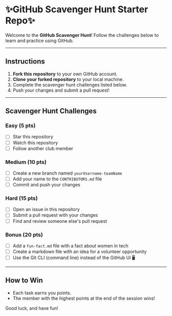 #  ✨GitHub Scavenger Hunt Starter Repo✨

Welcome to the **GitHub Scavenger Hunt**! Follow the challenges below to learn and practice using GitHub. 

---

## Instructions
1. **Fork this repository** to your own GitHub account.
2. **Clone your forked repository** to your local machine.
3. Complete the scavenger hunt challenges listed below.
4. Push your changes and submit a pull request!

---

## Scavenger Hunt Challenges

###  Easy (5 pts)
- [ ] Star this repository 
- [ ] Watch this repository 
- [ ] Follow another club member 

###  Medium (10 pts)
- [ ] Create a new branch named `yourUsername-teamName`
- [ ] Add your name to the `CONTRIBUTORS.md` file
- [ ] Commit and push your changes 

### Hard (15 pts)
- [ ] Open an issue in this repository 
- [ ] Submit a pull request with your changes 
- [ ] Find and review someone else's pull request 

### Bonus (20 pts)
- [ ] Add a `fun-fact.md` file with a fact about women in tech 
- [ ] Create a markdown file with an idea for a volunteer opportunity 
- [ ] Use the Git CLI (command line) instead of the GitHub UI 🖥

---

## How to Win
- Each task earns you points.
- The member with the highest points at the end of the session wins!

Good luck, and have fun!
